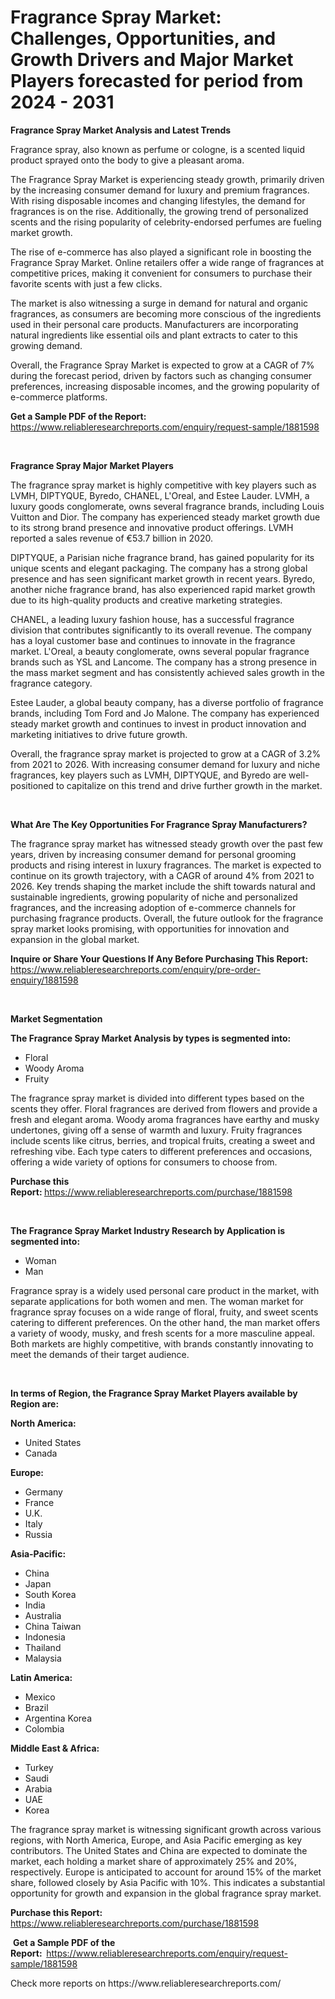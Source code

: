 <p><h1>Fragrance Spray Market: Challenges, Opportunities, and Growth Drivers and Major Market Players forecasted for period from 2024 - 2031</h1></p><p><strong>Fragrance Spray Market Analysis and Latest Trends</strong></p>
<p><p>Fragrance spray, also known as perfume or cologne, is a scented liquid product sprayed onto the body to give a pleasant aroma.</p><p>The Fragrance Spray Market is experiencing steady growth, primarily driven by the increasing consumer demand for luxury and premium fragrances. With rising disposable incomes and changing lifestyles, the demand for fragrances is on the rise. Additionally, the growing trend of personalized scents and the rising popularity of celebrity-endorsed perfumes are fueling market growth.</p><p>The rise of e-commerce has also played a significant role in boosting the Fragrance Spray Market. Online retailers offer a wide range of fragrances at competitive prices, making it convenient for consumers to purchase their favorite scents with just a few clicks.</p><p>The market is also witnessing a surge in demand for natural and organic fragrances, as consumers are becoming more conscious of the ingredients used in their personal care products. Manufacturers are incorporating natural ingredients like essential oils and plant extracts to cater to this growing demand.</p><p>Overall, the Fragrance Spray Market is expected to grow at a CAGR of 7% during the forecast period, driven by factors such as changing consumer preferences, increasing disposable incomes, and the growing popularity of e-commerce platforms.</p></p>
<p><strong>Get a Sample PDF of the Report:&nbsp;</strong> <a href="https://www.reliableresearchreports.com/enquiry/request-sample/1881598">https://www.reliableresearchreports.com/enquiry/request-sample/1881598</a></p>
<p>&nbsp;</p>
<p><strong>Fragrance Spray Major Market Players</strong></p>
<p><p>The fragrance spray market is highly competitive with key players such as LVMH, DIPTYQUE, Byredo, CHANEL, L'Oreal, and Estee Lauder. LVMH, a luxury goods conglomerate, owns several fragrance brands, including Louis Vuitton and Dior. The company has experienced steady market growth due to its strong brand presence and innovative product offerings. LVMH reported a sales revenue of €53.7 billion in 2020.</p><p>DIPTYQUE, a Parisian niche fragrance brand, has gained popularity for its unique scents and elegant packaging. The company has a strong global presence and has seen significant market growth in recent years. Byredo, another niche fragrance brand, has also experienced rapid market growth due to its high-quality products and creative marketing strategies.</p><p>CHANEL, a leading luxury fashion house, has a successful fragrance division that contributes significantly to its overall revenue. The company has a loyal customer base and continues to innovate in the fragrance market. L'Oreal, a beauty conglomerate, owns several popular fragrance brands such as YSL and Lancome. The company has a strong presence in the mass market segment and has consistently achieved sales growth in the fragrance category.</p><p>Estee Lauder, a global beauty company, has a diverse portfolio of fragrance brands, including Tom Ford and Jo Malone. The company has experienced steady market growth and continues to invest in product innovation and marketing initiatives to drive future growth.</p><p>Overall, the fragrance spray market is projected to grow at a CAGR of 3.2% from 2021 to 2026. With increasing consumer demand for luxury and niche fragrances, key players such as LVMH, DIPTYQUE, and Byredo are well-positioned to capitalize on this trend and drive further growth in the market.</p></p>
<p>&nbsp;</p>
<p><strong>What Are The Key Opportunities For Fragrance Spray Manufacturers?</strong></p>
<p><p>The fragrance spray market has witnessed steady growth over the past few years, driven by increasing consumer demand for personal grooming products and rising interest in luxury fragrances. The market is expected to continue on its growth trajectory, with a CAGR of around 4% from 2021 to 2026. Key trends shaping the market include the shift towards natural and sustainable ingredients, growing popularity of niche and personalized fragrances, and the increasing adoption of e-commerce channels for purchasing fragrance products. Overall, the future outlook for the fragrance spray market looks promising, with opportunities for innovation and expansion in the global market.</p></p>
<p><strong>Inquire or Share Your Questions If Any Before Purchasing This Report:</strong> <a href="https://www.reliableresearchreports.com/enquiry/pre-order-enquiry/1881598">https://www.reliableresearchreports.com/enquiry/pre-order-enquiry/1881598</a></p>
<p>&nbsp;</p>
<p><strong>Market Segmentation</strong></p>
<p><strong>The Fragrance Spray Market Analysis by types is segmented into:</strong></p>
<p><ul><li>Floral</li><li>Woody Aroma</li><li>Fruity</li></ul></p>
<p><p>The fragrance spray market is divided into different types based on the scents they offer. Floral fragrances are derived from flowers and provide a fresh and elegant aroma. Woody aroma fragrances have earthy and musky undertones, giving off a sense of warmth and luxury. Fruity fragrances include scents like citrus, berries, and tropical fruits, creating a sweet and refreshing vibe. Each type caters to different preferences and occasions, offering a wide variety of options for consumers to choose from.</p></p>
<p><strong>Purchase this Report:&nbsp;</strong><a href="https://www.reliableresearchreports.com/purchase/1881598">https://www.reliableresearchreports.com/purchase/1881598</a></p>
<p>&nbsp;</p>
<p><strong>The Fragrance Spray Market Industry Research by Application is segmented into:</strong></p>
<p><ul><li>Woman</li><li>Man</li></ul></p>
<p><p>Fragrance spray is a widely used personal care product in the market, with separate applications for both women and men. The woman market for fragrance spray focuses on a wide range of floral, fruity, and sweet scents catering to different preferences. On the other hand, the man market offers a variety of woody, musky, and fresh scents for a more masculine appeal. Both markets are highly competitive, with brands constantly innovating to meet the demands of their target audience.</p></p>
<p>&nbsp;</p>
<p><strong>In terms of Region, the Fragrance Spray Market Players available by Region are:</strong></p>
<p>
    <p> <strong> North America: </strong>
        <ul>
            <li>United States</li>
            <li>Canada</li>
        </ul>
        </p> 
    <p> <strong> Europe: </strong>
        <ul>
            <li>Germany</li>
            <li>France</li>
            <li>U.K.</li>
            <li>Italy</li>
            <li>Russia</li>
        </ul>
        </p> 
    <p> <strong> Asia-Pacific: </strong>
        <ul>
            <li>China</li>
            <li>Japan</li>
            <li>South Korea</li>
            <li>India</li>
            <li>Australia</li>
            <li>China Taiwan</li>
            <li>Indonesia</li>
            <li>Thailand</li>
            <li>Malaysia</li>
        </ul>
        </p> 
    <p> <strong> Latin America: </strong>
        <ul>
            <li>Mexico</li>
            <li>Brazil</li>
            <li>Argentina Korea</li>
            <li>Colombia</li>
        </ul>
        </p> 
    <p> <strong> Middle East & Africa: </strong>
        <ul>
            <li>Turkey</li>
            <li>Saudi</li>
            <li>Arabia</li>
            <li>UAE</li>
            <li>Korea</li>
        </ul>
    </p>
    </p>
<p><p>The fragrance spray market is witnessing significant growth across various regions, with North America, Europe, and Asia Pacific emerging as key contributors. The United States and China are expected to dominate the market, each holding a market share of approximately 25% and 20%, respectively. Europe is anticipated to account for around 15% of the market share, followed closely by Asia Pacific with 10%. This indicates a substantial opportunity for growth and expansion in the global fragrance spray market.</p></p>
<p><strong>Purchase this Report: </strong><a href="https://www.reliableresearchreports.com/purchase/1881598">https://www.reliableresearchreports.com/purchase/1881598</a></p>
<p>&nbsp;<strong>Get a Sample PDF of the Report:&nbsp;&nbsp;</strong><a href="https://www.reliableresearchreports.com/enquiry/request-sample/1881598">https://www.reliableresearchreports.com/enquiry/request-sample/1881598</a></p>
<p><strong></strong></p>
<p>Check more reports on https://www.reliableresearchreports.com/</p>